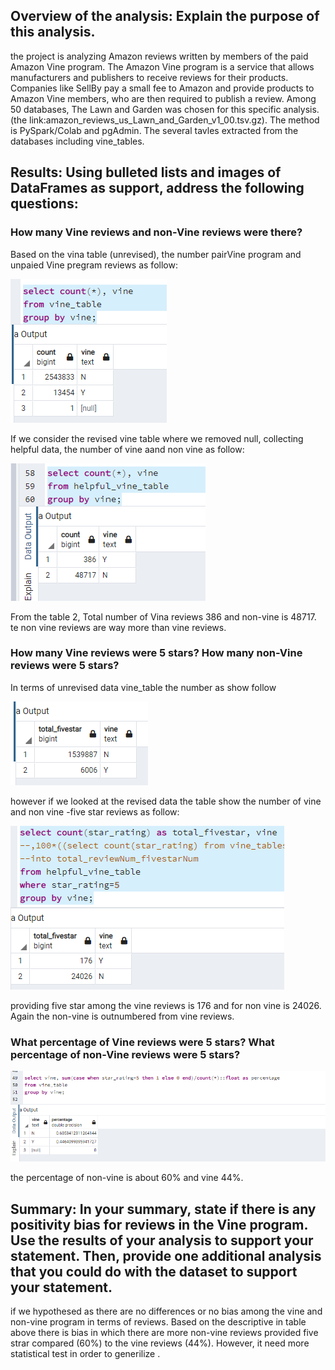 ## Overview of the analysis: Explain the purpose of this analysis.

the project is analyzing Amazon reviews written by members of the paid Amazon Vine program. The Amazon Vine program is a service that allows manufacturers and publishers to receive reviews for their products. Companies like SellBy pay a small fee to Amazon and provide products to Amazon Vine members, who are then required to publish a review. Among 50 databases, The Lawn and Garden was chosen for this specific analysis. (the link:amazon_reviews_us_Lawn_and_Garden_v1_00.tsv.gz). The method is PySpark/Colab and pgAdmin. The several tavles extracted from the databases including vine_tables.

## Results: Using bulleted lists and images of DataFrames as support, address the following questions:

### How many Vine reviews and non-Vine reviews were there?
Based on the vina table (unrevised), the number pairVine program and unpaied Vine pregram reviews as follow:

![Alt, text](totalreviewvineyesno.png)

If we consider the revised vine table where we removed null, collecting helpful data, the number of vine aand non vine as follow:

![Alt, text](cleared%20total.png)

From the table 2, Total number of Vina reviews 386 and non-vine is 48717. te non vine reviews are way more than vine reviews.

### How many Vine reviews were 5 stars? How many non-Vine reviews were 5 stars?


In terms of unrevised data vine_table
 the number as show follow
 
![Alt, text](unrevisedtablefivestar.png)

however if we looked at the revised data
the table show the number of vine and non vine -five star reviews as follow:

![Alt, text](revicedfive%20star.png)

providing five star among  the vine reviews is 176 and for non vine is 24026. Again the non-vine is outnumbered from vine reviews.

### What percentage of Vine reviews were 5 stars? What percentage of non-Vine reviews were 5 stars?

![Alt, text](percentagepng.png)

the percentage of non-vine is about 60% and vine 44%.

## Summary: In your summary, state if there is any positivity bias for reviews in the Vine program. Use the results of your analysis to support your statement. Then, provide one additional analysis that you could do with the dataset to support your statement.

if we hypothesed as there are no differences or no bias among the vine and non-vine program in terms of reviews. Based on the descriptive in table above there is bias in which there are more non-vine reviews provided five strar compared (60%) to the vine reviews (44%). However, it need more statistical test in order to generilize .



